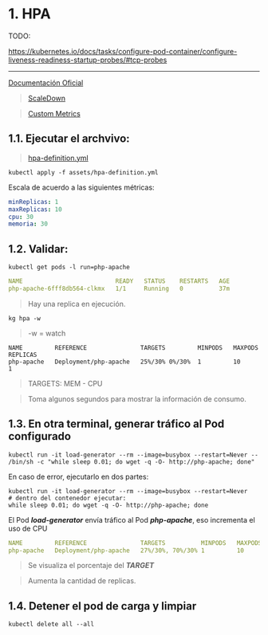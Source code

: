 
# 1. HPA  <!-- omit in TOC -->

TODO:

https://kubernetes.io/docs/tasks/configure-pod-container/configure-liveness-readiness-startup-probes/#tcp-probes


---------------



[Documentación Oficial](https://kubernetes.io/docs/tasks/run-application/horizontal-pod-autoscale-walkthrough/)

> [ScaleDown](https://kubernetes.io/docs/tasks/run-application/horizontal-pod-autoscale/#configurable-scaling-behavior)

> [Custom Metrics](https://github.com/kubernetes-sigs/custom-metrics-apiserver)

## 1.1. Ejecutar el archvivo:
> [hpa-definition.yml](./assets/hpa-definition.yml)

```vim
kubectl apply -f assets/hpa-definition.yml
```

Escala de acuerdo a las siguientes métricas:
```yaml
minReplicas: 1
maxReplicas: 10
cpu: 30
memoria: 30
```
## 1.2. Validar:
```vim
kubectl get pods -l run=php-apache
```
```yaml
NAME                          READY   STATUS    RESTARTS   AGE
php-apache-6fff8db564-clkmx   1/1     Running   0          37m
```
> Hay una replica en ejecución.

```vim
kg hpa -w
```
> -w = watch
```vim
NAME         REFERENCE               TARGETS         MINPODS   MAXPODS   REPLICAS
php-apache   Deployment/php-apache   25%/30% 0%/30%  1         10        1
```

> TARGETS: MEM - CPU

> Toma algunos segundos para mostrar la información de consumo.

## 1.3. En otra terminal, generar tráfico al Pod configurado
```vim
kubectl run -it load-generator --rm --image=busybox --restart=Never -- /bin/sh -c "while sleep 0.01; do wget -q -O- http://php-apache; done"
```
En caso de error, ejecutarlo en dos partes:

```vim
kubectl run -it load-generator --rm --image=busybox --restart=Never
# dentro del contenedor ejecutar:
while sleep 0.01; do wget -q -O- http://php-apache; done
```

El Pod ***load-generator*** envía tráfico al Pod ***php-apache***, eso incrementa el uso de CPU


```yaml
NAME         REFERENCE               TARGETS          MINPODS   MAXPODS   REPLICAS
php-apache   Deployment/php-apache   27%/30%, 70%/30% 1         10        6
```
> Se visualiza el porcentaje del ***TARGET***

> Aumenta la cantidad de replicas.

## 1.4. Detener el pod de carga y limpiar

```vim
kubectl delete all --all
```
